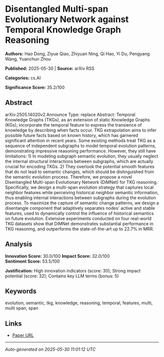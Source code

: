 # Disentangled Multi-span Evolutionary Network against Temporal Knowledge Graph Reasoning

**Authors:** Hao Dong, Ziyue Qiao, Zhiyuan Ning, Qi Hao, Yi Du, Pengyang Wang, Yuanchun Zhou

**Published:** 2025-05-30 | **Source:** arXiv RSS

**Categories:** cs.AI

**Significance Score:** 35.2/100

## Abstract

arXiv:2505.14020v2 Announce Type: replace 
Abstract: Temporal Knowledge Graphs (TKGs), as an extension of static Knowledge Graphs (KGs), incorporate the temporal feature to express the transience of knowledge by describing when facts occur. TKG extrapolation aims to infer possible future facts based on known history, which has garnered significant attention in recent years. Some existing methods treat TKG as a sequence of independent subgraphs to model temporal evolution patterns, demonstrating impressive reasoning performance. However, they still have limitations: 1) In modeling subgraph semantic evolution, they usually neglect the internal structural interactions between subgraphs, which are actually crucial for encoding TKGs. 2) They overlook the potential smooth features that do not lead to semantic changes, which should be distinguished from the semantic evolution process. Therefore, we propose a novel Disentangled Multi-span Evolutionary Network (DiMNet) for TKG reasoning. Specifically, we design a multi-span evolution strategy that captures local neighbor features while perceiving historical neighbor semantic information, thus enabling internal interactions between subgraphs during the evolution process. To maximize the capture of semantic change patterns, we design a disentangle component that adaptively separates nodes' active and stable features, used to dynamically control the influence of historical semantics on future evolution. Extensive experiments conducted on four real-world TKG datasets show that DiMNet demonstrates substantial performance in TKG reasoning, and outperforms the state-of-the-art up to 22.7% in MRR.

## Analysis

**Innovation Score:** 30.0/100
**Impact Score:** 32.0/100  
**Sentiment Score:** 53.5/100

**Justification:** High innovation indicators (score: 30); Strong impact potential (score: 32); Contains key LLM terms (bonus: 5)

## Keywords

evolution, semantic, tkg, knowledge, reasoning, temporal, features, multi, multi span, span

## Links

- [Paper URL](https://arxiv.org/abs/2505.14020)

---
*Auto-generated on 2025-05-30 11:01:12 UTC*
